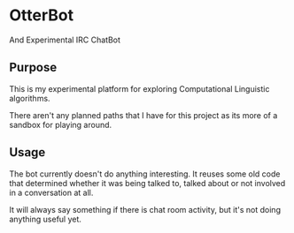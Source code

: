 OtterBot
========

And Experimental IRC ChatBot

Purpose
--------

This is my experimental platform for exploring Computational Linguistic algorithms.

There aren't any planned paths that I have for this project as its more of a sandbox
for playing around.

Usage
-----

The bot currently doesn't do anything interesting.  It reuses some old code that determined
whether it was being talked to, talked about or not involved in a conversation at all.

It will always say something if there is chat room activity, but it's not doing anything
useful yet.
